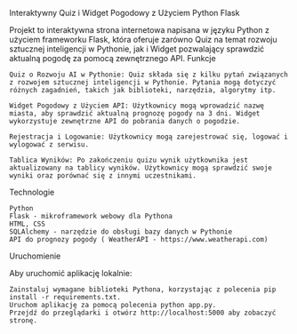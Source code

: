 Interaktywny Quiz i Widget Pogodowy z Użyciem Python Flask

Projekt to interaktywna strona internetowa napisana w języku Python z użyciem frameworku Flask, która oferuje zarówno Quiz na temat rozwoju sztucznej inteligencji w Pythonie, jak i Widget pozwalający sprawdzić aktualną pogodę za pomocą zewnętrznego API.
Funkcje

    Quiz o Rozwoju AI w Pythonie: Quiz składa się z kilku pytań związanych z rozwojem sztucznej inteligencji w Pythonie. Pytania mogą dotyczyć różnych zagadnień, takich jak biblioteki, narzędzia, algorytmy itp.

    Widget Pogodowy z Użyciem API: Użytkownicy mogą wprowadzić nazwę miasta, aby sprawdzić aktualną prognozę pogody na 3 dni. Widget wykorzystuje zewnętrzne API do pobrania danych o pogodzie.

    Rejestracja i Logowanie: Użytkownicy mogą zarejestrować się, logować i wylogować z serwisu.

    Tablica Wyników: Po zakończeniu quizu wynik użytkownika jest aktualizowany na tablicy wyników. Użytkownicy mogą sprawdzić swoje wyniki oraz porównać się z innymi uczestnikami.

Technologie

    Python
    Flask - mikroframework webowy dla Pythona
    HTML, CSS
    SQLAlchemy - narzędzie do obsługi bazy danych w Pythonie
    API do prognozy pogody ( WeatherAPI - https://www.weatherapi.com)

Uruchomienie

Aby uruchomić aplikację lokalnie:

    Zainstaluj wymagane biblioteki Pythona, korzystając z polecenia pip install -r requirements.txt.
    Uruchom aplikację za pomocą polecenia python app.py.
    Przejdź do przeglądarki i otwórz http://localhost:5000 aby zobaczyć stronę.
